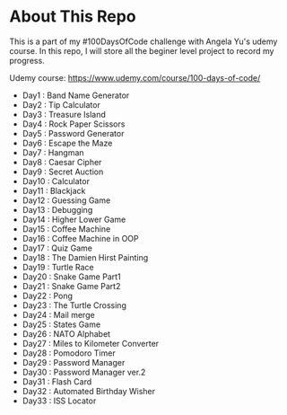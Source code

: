 # About This Repo

This is a part of my #100DaysOfCode challenge with Angela Yu's udemy course.
In this repo, I will store all the beginer level project to record my progress.

Udemy course: https://www.udemy.com/course/100-days-of-code/

- Day1 : Band Name Generator
- Day2 : Tip Calculator
- Day3 : Treasure Island
- Day4 : Rock Paper Scissors
- Day5 : Password Generator
- Day6 : Escape the Maze
- Day7 : Hangman
- Day8 : Caesar Cipher
- Day9 : Secret Auction
- Day10 : Calculator
- Day11 : Blackjack
- Day12 : Guessing Game
- Day13 : Debugging
- Day14 : Higher Lower Game
- Day15 : Coffee Machine
- Day16 : Coffee Machine in OOP
- Day17 : Quiz Game
- Day18 : The Damien Hirst Painting
- Day19 : Turtle Race
- Day20 : Snake Game Part1
- Day21 : Snake Game Part2
- Day22 : Pong
- Day23 : The Turtle Crossing
- Day24 : Mail merge
- Day25 : States Game
- Day26 : NATO Alphabet
- Day27 : Miles to Kilometer Converter
- Day28 : Pomodoro Timer
- Day29 : Password Manager
- Day30 : Password Manager ver.2
- Day31 : Flash Card
- Day32 : Automated Birthday Wisher
- Day33 : ISS Locator


